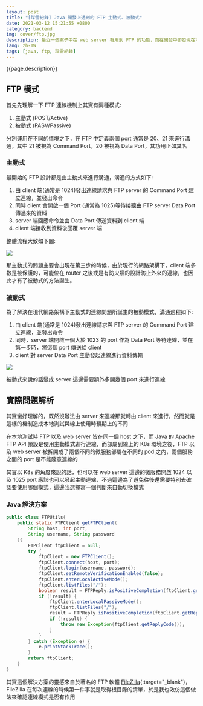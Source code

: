 ```yaml
---
layout: post
title: "[踩雷紀錄] Java 開發上遇到的 FTP 主動式、被動式"
date: 2021-03-12 15:21:55 +0800
category: backend
img: cover/ftp.jpg
description: 最近一個案子中在 web server 有用到 FTP 的功能，而在開發中卻發現在本地測試時能夠正常運作的 FTP 功能，部屬到線上平台之後卻通通失靈了，查了一下才知道 FTP 有分為兩種不同的模式，而在特定的情況下一些模式是無法作用的。
lang: zh-TW
tags: [java, ftp, 踩雷紀錄]
---
```


{{page.description}}

## FTP 模式
首先先理解一下 FTP 連線機制上其實有兩種模式:
1. 主動式 (POST/Active)
2. 被動式 (PASV/Passive)

分別運用在不同的情境之下，在 FTP 中定義兩個 port 通常是 20、21 來進行溝通，其中 21 被視為 Command Port，20 被視為 Data Port，其功用正如其名

### 主動式

最開始的 FTP 設計都是由主動式來進行溝通，溝通的方式如下:
1. 由 client 端(通常是 1024)發出連線請求與 FTP server 的 Command Port 建立連線，並發出命令
2. 同時 client 會開啟一個 Port (通常為 1025)等待接聽由 FTP server Data Port 傳過來的資料
3. server 端回應命令並由 Data Port 傳送資料到 client 端
4. client 端接收到資料後回覆 server 端

整體流程大致如下圖:

![]({{site.baseurl}}/assets/img/ftp-active.png)

那主動式的問題主要會出現在第三步的時候，由於現行的網路架構下，client 端多數是被保護的，可能位在 router 之後或是有防火牆的設計防止外來的連線，也因此才有了被動式的方法誕生。

### 被動式

為了解決在現代網路架構下主動式的連線問題所誕生的被動模式，溝通過程如下:
1. 由 client 端(通常是 1024)發出連線請求與 FTP server 的 Command Port 建立連線，並發出命令
2. 同時，server 端開啟一個大於 1023 的 port 作為 Data Port 等待連線，並在第一步時，將這個 port 傳送給 client
3. client 對 server Data Port 主動發起連線進行資料傳輸

![]({{site.baseurl}}/assets/img/ftp-passive.png)

被動式來說的話變成 server 這邊需要額外多開幾個 port 來進行連線
## 實際問題解析

其實蠻好理解的，既然沒辦法由 server 來連線那就轉由 client 來進行，然而就是這樣的機制造成本地測試與線上使用時預期上的不同

在本地測試時 FTP 以及 web server 皆在同一個 host 之下，而 Java 的 Apache FTP API 預設是使用主動模式進行連線，而部屬到線上的 K8s 環境之後，FTP 以及 web server 被拆開成了兩個不同的微服務部屬在不同的 pod 之內，兩個服務之間的 port 是不能隨意連線的

其實以 K8s 的角度來說的話，也可以在 web server 這邊的微服務開啟 1024 以及 1025 port 應該也可以發起主動連線，不過這邊為了避免往後還需要特別去確認要使用哪個模式，這邊我選擇寫一個判斷來自動切換模式

### Java 解決方案

```java
public class FTPUtils{
    public static FTPClient getFTPClient(
        String host, int port,
        String username, String password
    ){
        FTPClient ftpClient = null;
        try {
            ftpClient = new FTPClient();
            ftpClient.connect(host, port);
            ftpClient.login(username, password);
            ftpClient.setRemoteVerificationEnabled(false);
            ftpClient.enterLocalActiveMode();
            ftpClient.listFiles("/");
            boolean result = FTPReply.isPositiveCompletion(ftpClient.getReplyCode());
            if (!result) {
                ftpClient.enterLocalPassiveMode();
                ftpClient.listFiles("/");
                result = FTPReply.isPositiveCompletion(ftpClient.getReplyCode());
                if (!result) {
                    throw new Exception(ftpClient.getReplyCode());
                }
            }
        } catch (Exception e) {
            e.printStackTrace();
        }
        return ftpClient;
    }
}
```

其實這個解決方案的靈感來自於著名的 FTP 軟體 [FileZilla](https://filezilla-project.org/){:target="_blank"}，FileZilla 在每次連線的時候第一件事就是取得根目錄的清單，於是我也效仿這個做法來確認連線模式是否有作用
